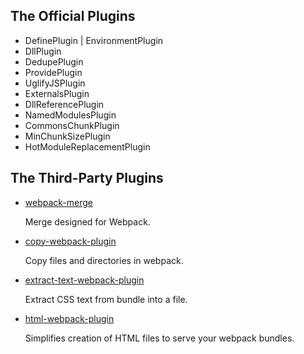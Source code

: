 
## The Official Plugins

- DefinePlugin | EnvironmentPlugin
- DllPlugin
- DedupePlugin
- ProvidePlugin
- UglifyJSPlugin
- ExternalsPlugin
- DllReferencePlugin
- NamedModulesPlugin
- CommonsChunkPlugin
- MinChunkSizePlugin
- HotModuleReplacementPlugin


## The Third-Party Plugins

- [webpack-merge](https://github.com/survivejs/webpack-merge)

    Merge designed for Webpack.

- [copy-webpack-plugin](https://github.com/kevlened/copy-webpack-plugin)

    Copy files and directories in webpack.

- [extract-text-webpack-plugin](https://github.com/webpack-contrib/extract-text-webpack-plugin)

    Extract CSS text from bundle into a file.

- [html-webpack-plugin](https://github.com/jantimon/html-webpack-plugin)

    Simplifies creation of HTML files to serve your webpack bundles.
